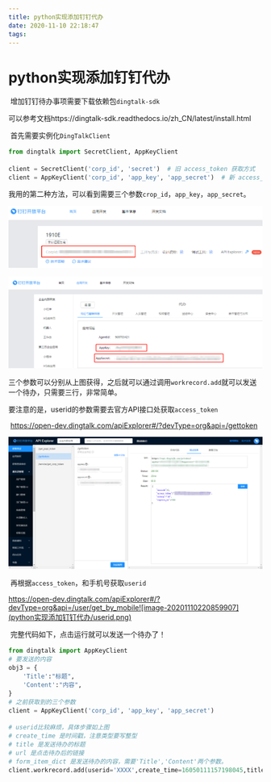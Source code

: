 ```yaml
---
title: python实现添加钉钉代办
date: 2020-11-10 22:18:47
tags:
---
```


# python实现添加钉钉代办

​		增加钉钉待办事项需要下载依赖包`dingtalk-sdk`

​		可以参考文档https://dingtalk-sdk.readthedocs.io/zh_CN/latest/install.html

​		首先需要实例化`DingTalkClient`

```python
from dingtalk import SecretClient, AppKeyClient

client = SecretClient('corp_id', 'secret')  # 旧 access_token 获取方式
client = AppKeyClient('corp_id', 'app_key', 'app_secret')  # 新 access_token 获取方式
```

​		我用的第二种方法，可以看到需要三个参数`crop_id`，`app_key`，`app_secret`。

![](python实现添加钉钉代办/crop_id.png)

![image-20201110215128049](python实现添加钉钉代办/appkey_appscret.png)

​		三个参数可以分别从上图获得，之后就可以通过调用`workrecord.add`就可以发送一个待办，只需要三行，非常简单。

​		要注意的是，userid的参数需要去官方API接口处获取`access_token`

​		https://open-dev.dingtalk.com/apiExplorer#/?devType=org&api=/gettoken

![image-20201110220801857](python实现添加钉钉代办/access_token.png)

​		再根据`access_token`，和手机号获取`userid`

https://open-dev.dingtalk.com/apiExplorer#/?devType=org&api=/user/get_by_mobile![image-20201110220859907](python实现添加钉钉代办/userid.png)

​		完整代码如下，点击运行就可以发送一个待办了！

```python
from dingtalk import AppKeyClient
# 要发送的内容
obj3 = {
    'Title':"标题",
    'Content':"内容",
}
# 之前获取到的三个参数
client = AppKeyClient('corp_id', 'app_key', 'app_secret')

# userid比较麻烦，具体步骤如上图
# create_time 是时间戳，注意类型要写整型
# title 是发送待办的标题
# url 是点击待办后的链接
# form_item_dict 是发送待办的内容，需要'Title','Content'两个参数。
client.workrecord.add(userid='XXXX',create_time=16050111157198045,title='title',url="https://www.baidu.com",form_item_dict=obj3)
```

​	